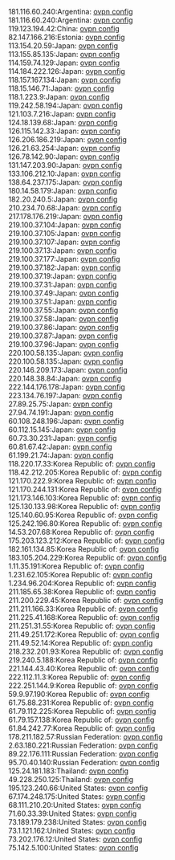 181.116.60.240:Argentina: [ovpn config](vpn/181_116_60_240.ovpn)  
181.116.60.240:Argentina: [ovpn config](vpn/181_116_60_240.ovpn)  
119.123.194.42:China: [ovpn config](vpn/119_123_194_42.ovpn)  
82.147.166.216:Estonia: [ovpn config](vpn/82_147_166_216.ovpn)  
113.154.20.59:Japan: [ovpn config](vpn/113_154_20_59.ovpn)  
113.155.85.135:Japan: [ovpn config](vpn/113_155_85_135.ovpn)  
114.159.74.129:Japan: [ovpn config](vpn/114_159_74_129.ovpn)  
114.184.222.126:Japan: [ovpn config](vpn/114_184_222_126.ovpn)  
118.157.167.134:Japan: [ovpn config](vpn/118_157_167_134.ovpn)  
118.15.146.71:Japan: [ovpn config](vpn/118_15_146_71.ovpn)  
118.1.223.9:Japan: [ovpn config](vpn/118_1_223_9.ovpn)  
119.242.58.194:Japan: [ovpn config](vpn/119_242_58_194.ovpn)  
121.103.7.216:Japan: [ovpn config](vpn/121_103_7_216.ovpn)  
124.18.139.68:Japan: [ovpn config](vpn/124_18_139_68.ovpn)  
126.115.142.33:Japan: [ovpn config](vpn/126_115_142_33.ovpn)  
126.206.186.219:Japan: [ovpn config](vpn/126_206_186_219.ovpn)  
126.21.63.254:Japan: [ovpn config](vpn/126_21_63_254.ovpn)  
126.78.142.90:Japan: [ovpn config](vpn/126_78_142_90.ovpn)  
131.147.203.90:Japan: [ovpn config](vpn/131_147_203_90.ovpn)  
133.106.212.10:Japan: [ovpn config](vpn/133_106_212_10.ovpn)  
138.64.237.175:Japan: [ovpn config](vpn/138_64_237_175.ovpn)  
180.14.58.179:Japan: [ovpn config](vpn/180_14_58_179.ovpn)  
182.20.240.5:Japan: [ovpn config](vpn/182_20_240_5.ovpn)  
210.234.70.68:Japan: [ovpn config](vpn/210_234_70_68.ovpn)  
217.178.176.219:Japan: [ovpn config](vpn/217_178_176_219.ovpn)  
219.100.37.104:Japan: [ovpn config](vpn/219_100_37_104.ovpn)  
219.100.37.105:Japan: [ovpn config](vpn/219_100_37_105.ovpn)  
219.100.37.107:Japan: [ovpn config](vpn/219_100_37_107.ovpn)  
219.100.37.13:Japan: [ovpn config](vpn/219_100_37_13.ovpn)  
219.100.37.177:Japan: [ovpn config](vpn/219_100_37_177.ovpn)  
219.100.37.182:Japan: [ovpn config](vpn/219_100_37_182.ovpn)  
219.100.37.19:Japan: [ovpn config](vpn/219_100_37_19.ovpn)  
219.100.37.31:Japan: [ovpn config](vpn/219_100_37_31.ovpn)  
219.100.37.49:Japan: [ovpn config](vpn/219_100_37_49.ovpn)  
219.100.37.51:Japan: [ovpn config](vpn/219_100_37_51.ovpn)  
219.100.37.55:Japan: [ovpn config](vpn/219_100_37_55.ovpn)  
219.100.37.58:Japan: [ovpn config](vpn/219_100_37_58.ovpn)  
219.100.37.86:Japan: [ovpn config](vpn/219_100_37_86.ovpn)  
219.100.37.87:Japan: [ovpn config](vpn/219_100_37_87.ovpn)  
219.100.37.96:Japan: [ovpn config](vpn/219_100_37_96.ovpn)  
220.100.58.135:Japan: [ovpn config](vpn/220_100_58_135.ovpn)  
220.100.58.135:Japan: [ovpn config](vpn/220_100_58_135.ovpn)  
220.146.209.173:Japan: [ovpn config](vpn/220_146_209_173.ovpn)  
220.148.38.84:Japan: [ovpn config](vpn/220_148_38_84.ovpn)  
222.144.176.178:Japan: [ovpn config](vpn/222_144_176_178.ovpn)  
223.134.76.197:Japan: [ovpn config](vpn/223_134_76_197.ovpn)  
27.89.25.75:Japan: [ovpn config](vpn/27_89_25_75.ovpn)  
27.94.74.191:Japan: [ovpn config](vpn/27_94_74_191.ovpn)  
60.108.248.196:Japan: [ovpn config](vpn/60_108_248_196.ovpn)  
60.112.15.145:Japan: [ovpn config](vpn/60_112_15_145.ovpn)  
60.73.30.231:Japan: [ovpn config](vpn/60_73_30_231.ovpn)  
60.81.67.42:Japan: [ovpn config](vpn/60_81_67_42.ovpn)  
61.199.21.74:Japan: [ovpn config](vpn/61_199_21_74.ovpn)  
118.220.17.33:Korea Republic of: [ovpn config](vpn/118_220_17_33.ovpn)  
118.42.212.205:Korea Republic of: [ovpn config](vpn/118_42_212_205.ovpn)  
121.170.222.9:Korea Republic of: [ovpn config](vpn/121_170_222_9.ovpn)  
121.170.244.131:Korea Republic of: [ovpn config](vpn/121_170_244_131.ovpn)  
121.173.146.103:Korea Republic of: [ovpn config](vpn/121_173_146_103.ovpn)  
125.130.133.98:Korea Republic of: [ovpn config](vpn/125_130_133_98.ovpn)  
125.140.60.95:Korea Republic of: [ovpn config](vpn/125_140_60_95.ovpn)  
125.242.196.80:Korea Republic of: [ovpn config](vpn/125_242_196_80.ovpn)  
14.53.207.68:Korea Republic of: [ovpn config](vpn/14_53_207_68.ovpn)  
175.203.123.212:Korea Republic of: [ovpn config](vpn/175_203_123_212.ovpn)  
182.161.134.85:Korea Republic of: [ovpn config](vpn/182_161_134_85.ovpn)  
183.105.204.229:Korea Republic of: [ovpn config](vpn/183_105_204_229.ovpn)  
1.11.35.191:Korea Republic of: [ovpn config](vpn/1_11_35_191.ovpn)  
1.231.62.105:Korea Republic of: [ovpn config](vpn/1_231_62_105.ovpn)  
1.234.96.204:Korea Republic of: [ovpn config](vpn/1_234_96_204.ovpn)  
211.185.65.38:Korea Republic of: [ovpn config](vpn/211_185_65_38.ovpn)  
211.200.229.45:Korea Republic of: [ovpn config](vpn/211_200_229_45.ovpn)  
211.211.166.33:Korea Republic of: [ovpn config](vpn/211_211_166_33.ovpn)  
211.225.41.168:Korea Republic of: [ovpn config](vpn/211_225_41_168.ovpn)  
211.251.31.55:Korea Republic of: [ovpn config](vpn/211_251_31_55.ovpn)  
211.49.251.172:Korea Republic of: [ovpn config](vpn/211_49_251_172.ovpn)  
211.49.52.14:Korea Republic of: [ovpn config](vpn/211_49_52_14.ovpn)  
218.232.201.93:Korea Republic of: [ovpn config](vpn/218_232_201_93.ovpn)  
219.240.5.188:Korea Republic of: [ovpn config](vpn/219_240_5_188.ovpn)  
221.144.43.40:Korea Republic of: [ovpn config](vpn/221_144_43_40.ovpn)  
222.112.11.3:Korea Republic of: [ovpn config](vpn/222_112_11_3.ovpn)  
222.251.144.9:Korea Republic of: [ovpn config](vpn/222_251_144_9.ovpn)  
59.9.97.190:Korea Republic of: [ovpn config](vpn/59_9_97_190.ovpn)  
61.75.88.231:Korea Republic of: [ovpn config](vpn/61_75_88_231.ovpn)  
61.79.112.225:Korea Republic of: [ovpn config](vpn/61_79_112_225.ovpn)  
61.79.157.138:Korea Republic of: [ovpn config](vpn/61_79_157_138.ovpn)  
61.84.242.77:Korea Republic of: [ovpn config](vpn/61_84_242_77.ovpn)  
178.211.182.57:Russian Federation: [ovpn config](vpn/178_211_182_57.ovpn)  
2.63.180.221:Russian Federation: [ovpn config](vpn/2_63_180_221.ovpn)  
89.22.176.111:Russian Federation: [ovpn config](vpn/89_22_176_111.ovpn)  
95.70.40.140:Russian Federation: [ovpn config](vpn/95_70_40_140.ovpn)  
125.24.181.183:Thailand: [ovpn config](vpn/125_24_181_183.ovpn)  
49.228.250.125:Thailand: [ovpn config](vpn/49_228_250_125.ovpn)  
195.123.240.66:United States: [ovpn config](vpn/195_123_240_66.ovpn)  
67.174.248.175:United States: [ovpn config](vpn/67_174_248_175.ovpn)  
68.111.210.20:United States: [ovpn config](vpn/68_111_210_20.ovpn)  
71.60.33.39:United States: [ovpn config](vpn/71_60_33_39.ovpn)  
73.189.179.238:United States: [ovpn config](vpn/73_189_179_238.ovpn)  
73.1.121.162:United States: [ovpn config](vpn/73_1_121_162.ovpn)  
73.202.176.12:United States: [ovpn config](vpn/73_202_176_12.ovpn)  
75.142.5.100:United States: [ovpn config](vpn/75_142_5_100.ovpn)  
